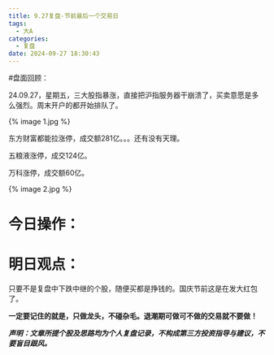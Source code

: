 ```yaml
---
title: 9.27复盘-节前最后一个交易日
tags:
  - 大A
categories:
  - 复盘
date: 2024-09-27 18:30:43
---
```




#盘面回顾：

24.09.27，星期五，三大股指暴涨，直接把沪指服务器干崩溃了，买卖意愿是多么强烈。周末开户的都开始排队了。

{% image 1.jpg %}

东方财富都能拉涨停，成交额281亿。。。还有没有天理。

五粮液涨停，成交124亿。

万科涨停，成交额60亿。



{% image 2.jpg %}

# 今日操作：

# 明日观点：

只要不是复盘中下跌中继的个股，随便买都是挣钱的。国庆节前这是在发大红包了。



**一定要记住的就是，只做龙头，不碰杂毛。退潮期可做可不做的交易就不要做！**



***声明：文章所提个股及思路均为个人复盘记录，不构成第三方投资指导与建议，不要盲目跟风。***
